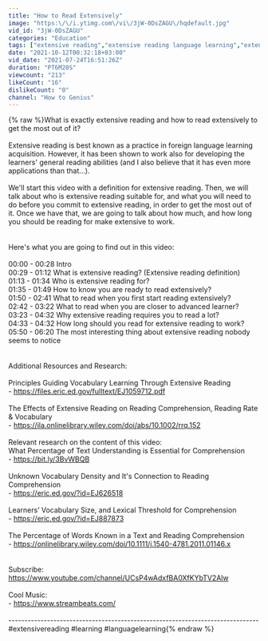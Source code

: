 ```yaml
---
title: "How to Read Extensively"
image: "https:\/\/i.ytimg.com\/vi\/3jW-0DsZAGU\/hqdefault.jpg"
vid_id: "3jW-0DsZAGU"
categories: "Education"
tags: ["extensive reading","extensive reading language learning","extensive reading for fluency"]
date: "2021-10-12T00:32:18+03:00"
vid_date: "2021-07-24T16:51:26Z"
duration: "PT6M20S"
viewcount: "213"
likeCount: "16"
dislikeCount: "0"
channel: "How to Genius"
---
```

{% raw %}What is exactly extensive reading and how to read extensively to get the most out of it?<br /><br />Extensive reading is best known as a practice in foreign language learning acquisition. However, it has been shown to work also for developing the learners' general reading abilities (and I also believe that it has even more applications than that...).<br /><br />We'll start this video with a definition for extensive reading. Then, we will talk about who is extensive reading suitable for, and what you will need to do before you commit to extensive reading, in order to get the most out of it. Once we have that, we are going to talk about how much, and how long you should be reading for make extensive to work.<br /><br /><br />Here's what you are going to find out in this video:<br /><br />00:00 - 00:28 Intro<br />00:29 - 01:12 What is extensive reading? (Extensive reading definition)<br />01:13 - 01:34 Who is extensive reading for?<br />01:35 - 01:49 How to know you are ready to read extensively?<br />01:50 - 02:41 What to read when you first start reading extensively?<br />02:42 - 03:22 What to read when you are closer to advanced learner?<br />03:23 - 04:32 Why extensive reading requires you to read a lot?<br />04:33 - 04:32 How long should you read for extensive reading to work?<br />05:50 - 06:20 The most interesting thing about extensive reading nobody seems to notice<br /><br /><br />Additional Resources and Research:<br /><br />Principles Guiding Vocabulary Learning Through Extensive Reading<br />- <a rel="nofollow" target="blank" href="https://files.eric.ed.gov/fulltext/EJ1059712.pdf">https://files.eric.ed.gov/fulltext/EJ1059712.pdf</a><br /><br />The Effects of Extensive Reading on Reading Comprehension, Reading Rate &amp; Vocabulary<br />- <a rel="nofollow" target="blank" href="https://ila.onlinelibrary.wiley.com/doi/abs/10.1002/rrq.152">https://ila.onlinelibrary.wiley.com/doi/abs/10.1002/rrq.152</a><br /><br />Relevant research on the content of this video:<br />What Percentage of Text Understanding is Essential for Comprehension<br />- <a rel="nofollow" target="blank" href="https://bit.ly/3BvWBQB">https://bit.ly/3BvWBQB</a><br /><br />Unknown Vocabulary Density and It's Connection to Reading Comprehension<br />- <a rel="nofollow" target="blank" href="https://eric.ed.gov/?id=EJ626518">https://eric.ed.gov/?id=EJ626518</a><br /><br />Learners’ Vocabulary Size, and Lexical Threshold for Comprehension<br />- <a rel="nofollow" target="blank" href="https://eric.ed.gov/?id=EJ887873">https://eric.ed.gov/?id=EJ887873</a><br /><br />The Percentage of Words Known in a Text and Reading Comprehension<br />- <a rel="nofollow" target="blank" href="https://onlinelibrary.wiley.com/doi/10.1111/j.1540-4781.2011.01146.x">https://onlinelibrary.wiley.com/doi/10.1111/j.1540-4781.2011.01146.x</a><br /><br /><br />Subscribe: <a rel="nofollow" target="blank" href="https://www.youtube.com/channel/UCsP4wAdxfBA0XfKYbTV2Alw">https://www.youtube.com/channel/UCsP4wAdxfBA0XfKYbTV2Alw</a><br /><br />Cool Music:<br />- <a rel="nofollow" target="blank" href="https://www.streambeats.com/">https://www.streambeats.com/</a><br /><br />------------------------------------------------------------------------------<br />#extensivereading #learning #languagelearning{% endraw %}
